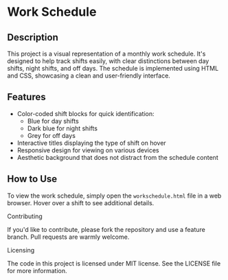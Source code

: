 # Work Schedule

## Description
This project is a visual representation of a monthly work schedule. It's designed to help track shifts easily, with clear distinctions between day shifts, night shifts, and off days. The schedule is implemented using HTML and CSS, showcasing a clean and user-friendly interface.

## Features
- Color-coded shift blocks for quick identification:
  - Blue for day shifts
  - Dark blue for night shifts
  - Grey for off days
- Interactive titles displaying the type of shift on hover
- Responsive design for viewing on various devices
- Aesthetic background that does not distract from the schedule content

## How to Use
To view the work schedule, simply open the `workschedule.html` file in a web browser. Hover over a shift to see additional details.


Contributing

If you'd like to contribute, please fork the repository and use a feature branch. Pull requests are warmly welcome.

Licensing

The code in this project is licensed under MIT license. See the LICENSE file for more information.
